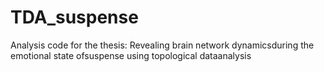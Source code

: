 # TDA_suspense
Analysis code for the thesis: Revealing brain network dynamicsduring the emotional state ofsuspense using topological dataanalysis
